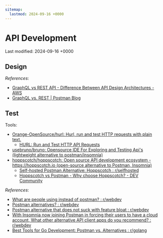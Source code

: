 ```yaml
---
sitemap:
  lastmod: 2024-09-16 +0000
---
```


# API Development

Last modified: 2024-09-16 +0000

## Design

*References*:

- [GraphQL vs REST API - Difference Between API Design Architectures - AWS](https://aws.amazon.com/compare/the-difference-between-graphql-and-rest/)
- [GraphQL vs. REST \| Postman Blog](https://blog.postman.com/graphql-vs-rest/)

## Test

Tools:

- [Orange-OpenSource/hurl: Hurl, run and test HTTP requests with plain text.](https://github.com/Orange-OpenSource/hurl)
  - [HURL: Run and Test HTTP API Requests](https://www.ayrshare.com/hurl-run-and-test-http-api-requests/)
- [usebruno/bruno: Opensource IDE For Exploring and Testing Api's (lightweight alternative to postman/insomnia)](https://github.com/usebruno/bruno)
- [hoppscotch/hoppscotch: Open source API development ecosystem - https://hoppscotch.io (open-source alternative to Postman, Insomnia)](https://github.com/hoppscotch/hoppscotch)
  - [Self-hosted Postman Alternative: Hoppscotch : r/selfhosted](https://www.reddit.com/r/selfhosted/comments/1aendtn/selfhosted_postman_alternative_hoppscotch/)
  - [Hoppscotch vs Postman - Why choose Hoppscotch? - DEV Community](https://dev.to/hoppscotch/hoppscotch-vs-postman-why-choose-hoppscotch-14km)

*References*:

- [What are people using instead of postman? : r/webdev](https://www.reddit.com/r/webdev/comments/16yxy43/what_are_people_using_instead_of_postman/)
- [Postman alternatives? : r/webdev](https://www.reddit.com/r/webdev/comments/18ohwgt/postman_alternatives/)
- [Postman alternative that does not suck with feature bloat : r/webdev](https://www.reddit.com/r/webdev/comments/199m3g3/postman_alternative_that_does_not_suck_with/)
- [With Insomnia now joining Postman in forcing their users to have a cloud account, What other alternative API client apps do you recommend? : r/webdev](https://www.reddit.com/r/webdev/comments/1ak7wtk/with_insomnia_now_joining_postman_in_forcing/)
- [Best Tools for Go Development: Postman vs. Alternatives : r/golang](https://www.reddit.com/r/golang/comments/1ccr01q/best_tools_for_go_development_postman_vs/)
